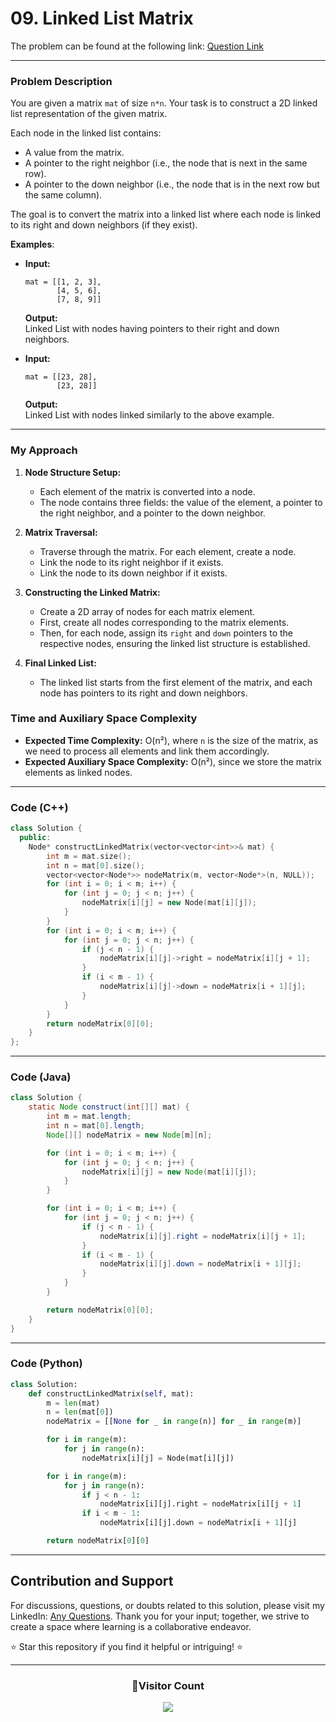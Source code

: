 # **09. Linked List Matrix**

The problem can be found at the following link: [Question Link](https://www.geeksforgeeks.org/problems/linked-list-matrix/1)

---

### Problem Description

You are given a matrix `mat` of size `n*n`. Your task is to construct a 2D linked list representation of the given matrix.

Each node in the linked list contains:

- A value from the matrix.
- A pointer to the right neighbor (i.e., the node that is next in the same row).
- A pointer to the down neighbor (i.e., the node that is in the next row but the same column).

The goal is to convert the matrix into a linked list where each node is linked to its right and down neighbors (if they exist).

**Examples**:

- **Input:**

  ```
  mat = [[1, 2, 3],
         [4, 5, 6],
         [7, 8, 9]]
  ```

  **Output:**  
  Linked List with nodes having pointers to their right and down neighbors.

- **Input:**
  ```
  mat = [[23, 28],
         [23, 28]]
  ```
  **Output:**  
  Linked List with nodes linked similarly to the above example.

---

### My Approach

1. **Node Structure Setup:**

   - Each element of the matrix is converted into a node.
   - The node contains three fields: the value of the element, a pointer to the right neighbor, and a pointer to the down neighbor.

2. **Matrix Traversal:**

   - Traverse through the matrix. For each element, create a node.
   - Link the node to its right neighbor if it exists.
   - Link the node to its down neighbor if it exists.

3. **Constructing the Linked Matrix:**

   - Create a 2D array of nodes for each matrix element.
   - First, create all nodes corresponding to the matrix elements.
   - Then, for each node, assign its `right` and `down` pointers to the respective nodes, ensuring the linked list structure is established.

4. **Final Linked List:**
   - The linked list starts from the first element of the matrix, and each node has pointers to its right and down neighbors.

### Time and Auxiliary Space Complexity

- **Expected Time Complexity:** O(n²), where `n` is the size of the matrix, as we need to process all elements and link them accordingly.
- **Expected Auxiliary Space Complexity:** O(n²), since we store the matrix elements as linked nodes.

---

### Code (C++)

```cpp
class Solution {
  public:
    Node* constructLinkedMatrix(vector<vector<int>>& mat) {
        int m = mat.size();
        int n = mat[0].size();
        vector<vector<Node*>> nodeMatrix(m, vector<Node*>(n, NULL));
        for (int i = 0; i < m; i++) {
            for (int j = 0; j < n; j++) {
                nodeMatrix[i][j] = new Node(mat[i][j]);
            }
        }
        for (int i = 0; i < m; i++) {
            for (int j = 0; j < n; j++) {
                if (j < n - 1) {
                    nodeMatrix[i][j]->right = nodeMatrix[i][j + 1];
                }
                if (i < m - 1) {
                    nodeMatrix[i][j]->down = nodeMatrix[i + 1][j];
                }
            }
        }
        return nodeMatrix[0][0];
    }
};
```

---

### Code (Java)

```java
class Solution {
    static Node construct(int[][] mat) {
        int m = mat.length;
        int n = mat[0].length;
        Node[][] nodeMatrix = new Node[m][n];

        for (int i = 0; i < m; i++) {
            for (int j = 0; j < n; j++) {
                nodeMatrix[i][j] = new Node(mat[i][j]);
            }
        }

        for (int i = 0; i < m; i++) {
            for (int j = 0; j < n; j++) {
                if (j < n - 1) {
                    nodeMatrix[i][j].right = nodeMatrix[i][j + 1];
                }
                if (i < m - 1) {
                    nodeMatrix[i][j].down = nodeMatrix[i + 1][j];
                }
            }
        }

        return nodeMatrix[0][0];
    }
}
```

---

### Code (Python)

```python
class Solution:
    def constructLinkedMatrix(self, mat):
        m = len(mat)
        n = len(mat[0])
        nodeMatrix = [[None for _ in range(n)] for _ in range(m)]

        for i in range(m):
            for j in range(n):
                nodeMatrix[i][j] = Node(mat[i][j])

        for i in range(m):
            for j in range(n):
                if j < n - 1:
                    nodeMatrix[i][j].right = nodeMatrix[i][j + 1]
                if i < m - 1:
                    nodeMatrix[i][j].down = nodeMatrix[i + 1][j]

        return nodeMatrix[0][0]
```

---

## Contribution and Support

For discussions, questions, or doubts related to this solution, please visit my LinkedIn: [Any Questions](https://www.linkedin.com/in/patel-hetkumar-sandipbhai-8b110525a/). Thank you for your input; together, we strive to create a space where learning is a collaborative endeavor.

⭐ Star this repository if you find it helpful or intriguing! ⭐

---

<div align="center">
  <h3><b>📍Visitor Count</b></h3>
</div>

<p align="center" >   
  <img src="https://visitor-badge.laobi.icu/badge?page_id=Hunterdii.GeeksforGeeks-POTD" />  
</p>
